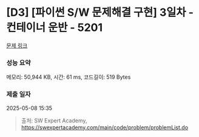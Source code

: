 # [D3] [파이썬 S/W 문제해결 구현] 3일차 - 컨테이너 운반 - 5201 

[문제 링크](https://swexpertacademy.com/main/code/problem/problemDetail.do?contestProbId=AWT-JKa6caEDFAVT) 

### 성능 요약

메모리: 50,944 KB, 시간: 61 ms, 코드길이: 519 Bytes

### 제출 일자

2025-05-08 15:35



> 출처: SW Expert Academy, https://swexpertacademy.com/main/code/problem/problemList.do